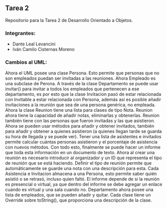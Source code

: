 ## Tarea 2
Repositorio para la Tarea 2 de Desarrollo Orientado a Objetos.

### Integrantes:
- Dante Leal Levancini
- Iván Camilo Cisternas Moreno

### Cambios al UML:
Ahora el UML posee una clase Persona. Esto permite que personas que no son empleados puedan ser invitadas a las reuniones. Ahora Empleado es una subclase de Perona. A través de la clase Departamento se puede usar invitar() para invitar a todos los empleados que pertenecen a ese departamento, es por esto que la clase Invitacion pasó de estar relacionada con Invitable a estar relacionada con Persona, además así es posible añadir invitaciones a la reunión que sea de una persona genérica, no empleada. Ahora la clase Reunion tiene una lista para clases de tipo Nota. Reunion ahora tiene la capacidad de añadir notas, eliminarlas y obtenerlas. Reunion también tiene con las personas que fueron invitadas y las que asistieron. Ahora se pueden usar métodos para añadir y obtener invitados, también para añadir y obtener a quienes asistieron (a quienes llegan tarde se guarda su hora de llegada y se puede ver). Tener una lista de asistentes e invitados permite calcular cuántas personas asistieron y el porcentaje de asistencia con nuevos métodos. Con todo esto, finalmente se puede hacer un informe que toda esta información en un documento de texto. Ahora al crear una reunión es necesario introducir al organizador y un ID que representa el tipo de reunión que se está haciendo. Definir el tipo de reunión permite que automáticamente se guarde una nota con una descripción para esta. Cada Asistencia e Invitacion almacena a una Persona, esto permite saber quién asistió o se retrasó, incluso quien faltó. El informe depende de si la reunión es presencial o virtual, ya que dentro del informe se debe agregar un enlace cuando es virtual y una sala cuando no. Departamento ahora posee una lista de empleados, que se pueden añadir y quitar. Cada clase tiene un Override sobre toString(), que proporciona una descripción de la clase.
